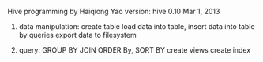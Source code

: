 Hive programming
by Haiqiong Yao
version: hive 0.10
Mar 1, 2013

1. data manipulation:
create table
load data into table, insert data into table by queries
export data to filesystem

2. query:
GROUP BY
JOIN
ORDER By, SORT BY
create views
create index






